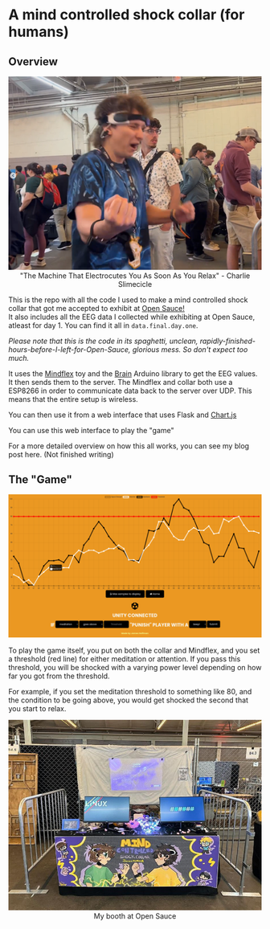 # A mind controlled shock collar (for humans)
## Overview
<p align="center">
  <img width="600px" src="static/images/slime.png" />
  <br>"The Machine That Electrocutes You As Soon As You Relax" - Charlie Slimecicle
</p>

This is the repo with all the code I used to make a mind controlled shock collar that got me accepted to exhibit at [Open Sauce!](https://opensauce.com)  
It also includes all the EEG data I collected while exhibiting at Open Sauce, atleast for day 1. You can find it all in `data.final.day.one`.

*Please note that this is the code in its spaghetti, unclean, rapidly-finished-hours-before-I-left-for-Open-Sauce, glorious mess. So don't expect too much.*

It uses the [Mindflex](https://en.wikipedia.org/wiki/Mindflex) toy and the [Brain](https://github.com/kitschpatrol/Brain) Arduino library to get the EEG values. It then sends them to the server.
The Mindflex and collar both use a ESP8266 in order to communicate data back to the server over UDP. This means that the entire setup is wireless. 

You can then use it from a web interface that uses Flask and [Chart.js](https://www.chartjs.org/)

You can use this web interface to play the "game"

For a more detailed overview on how this all works, you can see my blog post here. (Not finished writing)


## The "Game"
<p align="center">
  <img width="700px" src="static/images/play-page.png" />
</p>


To play the game itself, you put on both the collar and Mindflex, and you set a threshold (red line) for either meditation or attention. If you pass this threshold, you will be shocked with a varying power level depending on how far you got from the threshold. 

For example, if you set the meditation threshold to something like 80, and the condition to be going above, you would get shocked the second that you start to relax.
<p align="center">
  <img width="600px" src="static/images/open-sauce-exhibit.png" />
  <br>My booth at Open Sauce
</p>

